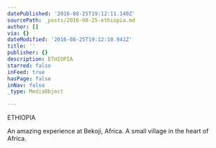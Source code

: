 ```yaml
---
datePublished: '2016-08-25T19:12:11.149Z'
sourcePath: _posts/2016-08-25-ethiopia.md
author: []
via: {}
dateModified: '2016-08-25T19:12:10.941Z'
title: ''
publisher: {}
description: ETHIOPIA
starred: false
inFeed: true
hasPage: false
inNav: false
_type: MediaObject

---
```

ETHIOPIA

An amazing experience at Bekoji, Africa. A small village in the heart of Africa.